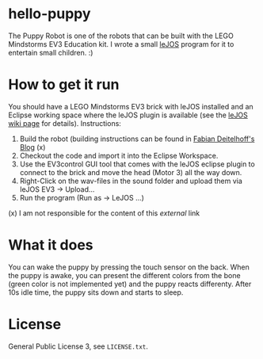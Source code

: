 # hello-puppy
The Puppy Robot is one of the robots that can be built with the LEGO Mindstorms EV3 Education kit.
I wrote a small [leJOS](http://www.lejos.org/) program for it to entertain small children. :)

# How to get it run
You should have a LEGO Mindstorms EV3 brick with leJOS installed and an Eclipse working space where
the leJOS plugin is available (see the [leJOS wiki page](https://sourceforge.net/p/leJOS/wiki/Getting%20started%20with%20leJOS%20EV3/) for details). Instructions:

1. Build the robot (building instructions can be found in [Fabian Deitelhoff's Blog](http://www.fabiandeitelhoff.de/2015/11/lego-mindstorms-ev3-education-offizielle-bauanleitungen/) (x)
1. Checkout the code and import it into the Eclipse Workspace.
1. Use the EV3control GUI tool that comes with the leJOS eclipse plugin to connect to the brick
and move the head (Motor 3) all the way down.
1. Right-Click on the wav-files in the sound folder and upload them via leJOS EV3 -> Upload...
1. Run the program (Run as -> LeJOS ...)

(x) I am not responsible for the content of this *external* link

# What it does
You can wake the puppy by pressing the touch sensor on the back. When the puppy is awake, you can present the
different colors from the bone (green color is not implemented yet) and the puppy reacts differenty.
After 10s idle time, the puppy sits down and starts to sleep.

# License
General Public License 3, see `LICENSE.txt`.

